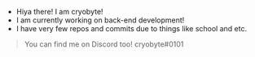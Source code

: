 - Hiya there! I am cryobyte!
- I am currently working on back-end development!
- I have very few repos and commits due to things like school and etc.
> You can find me on Discord too! cryobyte#0101
